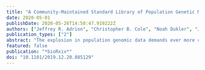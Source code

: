 ```yaml
---
title: "A Community-Maintained Standard Library of Population Genetic Models"
date: 2020-05-01
publishDate: 2020-05-26T14:50:47.919222Z
authors: ["Jeffrey R. Adrion", "Christopher B. Cole", "Noah Dukler", "Jared G. Galloway", "Ariella L. Gladstein", "Graham Gower", "Christopher C. Kyriazis", "Aaron P. Ragsdale", "Georgia Tsambos", "Franz Baumdicker", "Jedidiah Carlson", "Reed A. Cartwright", "Arun Durvasula", "Ilan Gronau", "Bernard Y. Kim", "Patrick McKenzie", "Philipp W. Messer", "Ekaterina Noskova", "Diego Ortega-Del Vecchyo", "Fernando Racimo", "Travis J. Struck", "Simon Gravel", "Ryan N. Gutenkunst", "Kirk E. Lohmueller", "Peter L. Ralph", "Daniel R. Schrider", "Adam Siepel", "Jerome Kelleher", "Andrew D. Kern"]
publication_types: ["2"]
abstract: "The explosion in population genomic data demands ever more complex modes of analysis, and increasingly these analyses depend on sophisticated simulations. Recent advances in population genetic simulation have made it possible to simulate large and complex models, but specifying such models for a particular simulation engine remains a difficult and error-prone task. Computational genetics researchers currently re-implement simulation models independently, leading to duplication of effort and the possibility for error. Population genetics, as a field, also lacks standard benchmarks by which new tools for inference might be measured. Here we describe a new resource, stdpopsim, that attempts to rectify this situation. Stdpopsim is a community-driven open source project, which provides easy access to a standard catalog of published simulation models from a wide range of organisms and supports multiple simulation engine backends. We share some examples demonstrating how stdpopsim can be used to systematically compare demographic inference methods, and we encourage an even broader community of developers to contribute to this growing resource."
featured: false
publication: "*bioRxiv*"
doi: "10.1101/2019.12.20.885129"
---
```


